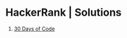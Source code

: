# HackerRank | Solutions
1. <a href="https://github.com/coderloff/HackerRank/blob/main/30-days-of-code">30 Days of Code</a>
